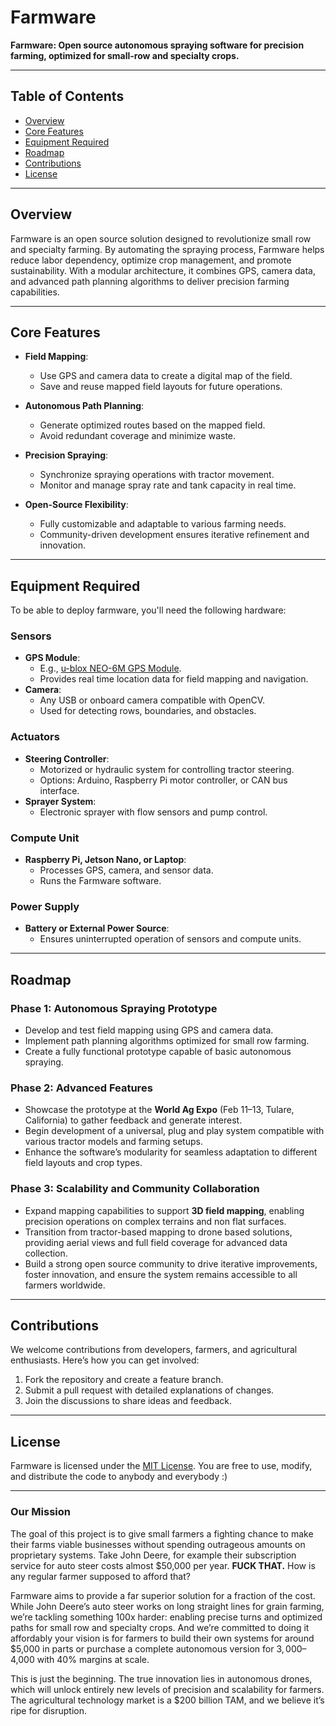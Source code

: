 # Farmware

**Farmware: Open source autonomous spraying software for precision farming, optimized for small-row and specialty crops.**

---

## Table of Contents
- [Overview](#overview)
- [Core Features](#core-features)
- [Equipment Required](#equipment-required)
- [Roadmap](#roadmap)
- [Contributions](#contributions)
- [License](#license)

---

## Overview

Farmware is an open source solution designed to revolutionize small row and specialty farming. By automating the spraying process, Farmware helps reduce labor dependency, optimize crop management, and promote sustainability. With a modular architecture, it combines GPS, camera data, and advanced path planning algorithms to deliver precision farming capabilities.

---

## Core Features

- **Field Mapping**:
  - Use GPS and camera data to create a digital map of the field.
  - Save and reuse mapped field layouts for future operations.

- **Autonomous Path Planning**:
  - Generate optimized routes based on the mapped field.
  - Avoid redundant coverage and minimize waste.

- **Precision Spraying**:
  - Synchronize spraying operations with tractor movement.
  - Monitor and manage spray rate and tank capacity in real time.

- **Open-Source Flexibility**:
  - Fully customizable and adaptable to various farming needs.
  - Community-driven development ensures iterative refinement and innovation.

---

## Equipment Required

To be able to deploy farmware, you'll need the following hardware:

### Sensors
- **GPS Module**:
  - E.g., [u-blox NEO-6M GPS Module](https://www.u-blox.com).
  - Provides real time location data for field mapping and navigation.
- **Camera**:
  - Any USB or onboard camera compatible with OpenCV.
  - Used for detecting rows, boundaries, and obstacles.

### Actuators
- **Steering Controller**:
  - Motorized or hydraulic system for controlling tractor steering.
  - Options: Arduino, Raspberry Pi motor controller, or CAN bus interface.
- **Sprayer System**:
  - Electronic sprayer with flow sensors and pump control.

### Compute Unit
- **Raspberry Pi, Jetson Nano, or Laptop**:
  - Processes GPS, camera, and sensor data.
  - Runs the Farmware software.

### Power Supply
- **Battery or External Power Source**:
  - Ensures uninterrupted operation of sensors and compute units.

---

## Roadmap

### **Phase 1: Autonomous Spraying Prototype**
- Develop and test field mapping using GPS and camera data.
- Implement path planning algorithms optimized for small row farming.
- Create a fully functional prototype capable of basic autonomous spraying.

### **Phase 2: Advanced Features**
- Showcase the prototype at the **World Ag Expo** (Feb 11–13, Tulare, California) to gather feedback and generate interest.
- Begin development of a universal, plug and play system compatible with various tractor models and farming setups.
- Enhance the software’s modularity for seamless adaptation to different field layouts and crop types.

### **Phase 3: Scalability and Community Collaboration**
- Expand mapping capabilities to support **3D field mapping**, enabling precision operations on complex terrains and non flat surfaces.
- Transition from tractor-based mapping to drone based solutions, providing aerial views and full field coverage for advanced data collection.
- Build a strong open source community to drive iterative improvements, foster innovation, and ensure the system remains accessible to all farmers worldwide.

---

## Contributions

We welcome contributions from developers, farmers, and agricultural enthusiasts. Here’s how you can get involved:
1. Fork the repository and create a feature branch.
2. Submit a pull request with detailed explanations of changes.
3. Join the discussions to share ideas and feedback.

---

## License

Farmware is licensed under the [MIT License](LICENSE). You are free to use, modify, and distribute the code to anybody and everybody :)

---

### **Our Mission**

The goal of this project is to give small farmers a fighting chance to make their farms viable businesses without spending outrageous amounts on proprietary systems. Take John Deere, for example their subscription service for auto steer costs almost $50,000 per year. **FUCK THAT.** How is any regular farmer supposed to afford that?

Farmware aims to provide a far superior solution for a fraction of the cost. While John Deere’s auto steer works on long straight lines for grain farming, we’re tackling something 100x harder: enabling precise turns and optimized paths for small row and specialty crops. And we’re committed to doing it affordably your vision is for farmers to build their own systems for around $5,000 in parts or purchase a complete autonomous version for $3,000–$4,000 with 40% margins at scale.

This is just the beginning. The true innovation lies in autonomous drones, which will unlock entirely new levels of precision and scalability for farmers. The agricultural technology market is a $200 billion TAM, and we believe it’s ripe for disruption.

